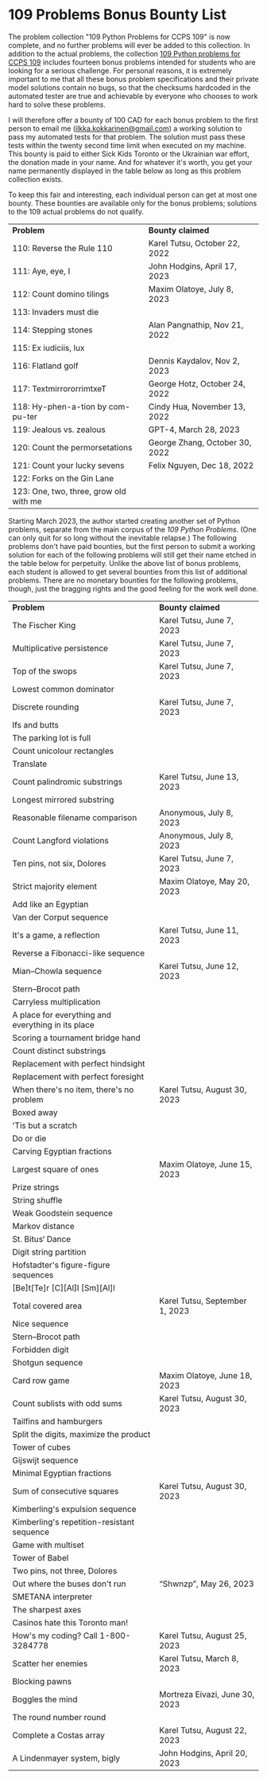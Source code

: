 <!-- Output copied to clipboard! -->

<!-----

Yay, no errors, warnings, or alerts!

Conversion time: 0.438 seconds.


Using this Markdown file:

1. Paste this output into your source file.
2. See the notes and action items below regarding this conversion run.
3. Check the rendered output (headings, lists, code blocks, tables) for proper
   formatting and use a linkchecker before you publish this page.

Conversion notes:

* Docs to Markdown version 1.0β33
* Sat Oct 15 2022 17:36:30 GMT-0700 (PDT)
* Source doc: 109 Python Problem Bounties
* Tables are currently converted to HTML tables.
----->



# 109 Problems Bonus Bounty List

The problem collection "109 Python Problems for CCPS 109" is now complete, and no further problems will ever be added to this collection. In addition to the actual problems, the collection [109 Python problems for CCPS 109](https://github.com/ikokkari/PythonProblems) includes fourteen bonus problems intended for students who are looking for a serious challenge. For personal reasons, it is extremely important to me that all these bonus problem specifications and their private model solutions contain no bugs, so that the checksums hardcoded in the automated tester are true and achievable by everyone who chooses to work hard to solve these problems.

I will therefore offer a bounty of 100 CAD for each bonus problem to the first person to email me (ilkka.kokkarinen@gmail.com) a working solution to pass my automated tests for that problem. The solution must pass these tests within the twenty second time limit when executed on my machine. This bounty is paid to either Sick Kids Toronto or the Ukrainian war effort, the donation made in your name. And for whatever it's worth, you get your name permanently displayed in the table below as long as this problem collection exists.

To keep this fair and interesting, each individual person can get at most one bounty. These bounties are available only for the bonus problems; solutions to the 109 actual problems do not qualify.

<table>
  <tr>
   <td><b>Problem</b>
   </td>
   <td><b>Bounty claimed</b>
   </td>
  </tr>
  <tr>
   <td>110: Reverse the Rule 110
   </td>
   <td>Karel Tutsu, October 22, 2022
   </td>
  </tr>
  <tr>
   <td>111: Aye, eye, I
   </td>
   <td>John Hodgins, April 17, 2023
   </td>
  </tr>
  <tr>
   <td>112: Count domino tilings
   </td>
   <td>Maxim Olatoye, July 8, 2023
   </td>
  </tr>
  <tr>
   <td>113: Invaders must die
   </td>
   <td>
   </td>
  </tr>
  <tr>
   <td>114: Stepping stones
   </td>
   <td>Alan Pangnathip, Nov 21, 2022
   </td>
  </tr>
  <tr>
   <td>115: Ex iudiciis, lux
   </td>
   <td>
   </td>
  </tr>
  <tr>
   <td>116: Flatland golf
   </td>
   <td>Dennis Kaydalov, Nov 2, 2023
   </td>
  </tr>
  <tr>
   <td>117: TextmirrororrimtxeT
   </td>
   <td>George Hotz, October 24, 2022
   </td>
  </tr>
  <tr>
   <td>118: Hy-phen-a-tion by com-pu-ter
   </td>
   <td>Cindy Hua, November 13, 2022
   </td>
  </tr>
  <tr>
   <td>119: Jealous vs. zealous
   </td>
   <td>GPT-4, March 28, 2023
   </td>
  </tr>
  <tr>
   <td>120: Count the permorsetations
   </td>
   <td>George Zhang, October 30, 2022
   </td>
  </tr>
  <tr>
   <td>121: Count your lucky sevens
   </td>
   <td>Felix Nguyen, Dec 18, 2022
   </td>
  </tr>
  <tr>
   <td>122: Forks on the Gin Lane
   </td>
   <td>
   </td>
  </tr>
  <tr>
   <td>123: One, two, three, grow old with me
   </td>
   <td>
   </td>
</table>
     
Starting March 2023, the author started creating another set of Python problems, separate from the main corpus of the *109 Python Problems*. (One can only quit for so long without the inevitable relapse.) The following problems don't have paid bounties, but the first person to submit a working solution for each of the following problems will still get their name etched in the table below for perpetuity. Unlike the above list of bonus problems, each student is allowed to get several bounties from this list of additional problems. There are no monetary bounties for the following problems, though, just the bragging rights and the good feeling for the work well done.
     
<table>
  <tr>
   <td><b>Problem</b>
   </td>
   <td><b>Bounty claimed</b>
   </td>
  </tr>
  <tr>
   <td>The Fischer King
   </td>
   <td>Karel Tutsu, June 7, 2023
   </td>
  </tr>
   <tr>
   <td>Multiplicative persistence
   </td>
   <td>Karel Tutsu, June 7, 2023
   </td>
  </tr>
   <tr>
   <td>Top of the swops
   </td>
   <td>Karel Tutsu, June 7, 2023
   </td>
  </tr>
   <tr>
   <td>Lowest common dominator
   </td>
   <td>
   </td>
  </tr>
   <tr>
   <td>Discrete rounding
   </td>
   <td>Karel Tutsu, June 7, 2023
   </td>
  </tr>
   <tr>
   <td>Ifs and butts
   </td>
   <td>
   </td>
  </tr>
   <tr>
   <td>The parking lot is full
   </td>
   <td>
   </td>
  </tr>
   <tr>
   <td>Count unicolour rectangles
   </td>
   <td>
   </td>
  </tr>
   <tr>
   <td>Translate
   </td>
   <td>
   </td>
  </tr>
   <tr>
   <td>Count palindromic substrings
   </td>
   <td>Karel Tutsu, June 13, 2023
   </td>
  </tr>
   <tr>
   <td>Longest mirrored substring
   </td>
   <td>
   </td>
  </tr>
   <tr>
   <td>Reasonable filename comparison
   </td>
   <td>Anonymous, July 8, 2023
   </td>
  </tr>
   <tr>
   <td>Count Langford violations
   </td>
   <td>Anonymous, July 8, 2023
   </td>
  </tr>
   <tr>
   <td>Ten pins, not six, Dolores
   </td>
   <td>Karel Tutsu, June 7, 2023
   </td>
  </tr>
   <tr>
   <td>Strict majority element
   </td>
   <td>Maxim Olatoye, May 20, 2023
   </td>
  </tr>
   <tr>
   <td>Add like an Egyptian
   </td>
   <td>
   </td>
  </tr>
   <tr>
   <td>Van der Corput sequence
   </td>
   <td>
   </td>
  </tr>
   <tr>
   <td>It's a game, a reflection
   </td>
   <td>Karel Tutsu, June 11, 2023
   </td>
  </tr>
   <tr>
   <td>Reverse a Fibonacci-like sequence
   </td>
   <td>
   </td>
  </tr>
   <tr>
   <td>Mian–Chowla sequence
   </td>
   <td>Karel Tutsu, June 12, 2023
   </td>
  </tr>
   <tr>
   <td>Stern–Brocot path
   </td>
   <td>
   </td>
  </tr>
   <tr>
   <td>Carryless multiplication
   </td>
   <td>
   </td>
  </tr>
   <tr>
   <td>A place for everything and everything in its place
   </td>
   <td>
   </td>
   </tr>
   <tr>
   <td>Scoring a tournament bridge hand
   </td>
   <td>
   </td>
   </tr>
   <tr>
   <td>Count distinct substrings
   </td>
   <td>
   </td>
   </tr>
   <tr>
   <td>Replacement with perfect hindsight
   </td>
   <td>
   </td>
   </tr>
   <tr>
   <td>Replacement with perfect foresight
   </td>
   <td>
   </td>
   </tr>
   <tr>
   <td>When there's no item, there's no problem
   </td>
   <td>Karel Tutsu, August 30, 2023
   </td>
   </tr>
   <tr>
   <td>Boxed away
   </td>
   <td>
   </td>
   </tr>
   <tr>
   <td>'Tis but a scratch
   </td>
   <td>
   </td>
  </tr>
   <tr>
   <td>Do or die
   </td>
   <td>
   </td>
  </tr>
   <tr>
   <td>Carving Egyptian fractions
   </td>
   <td>
   </td>
  </tr>
   <tr>
   <td>Largest square of ones
   </td>
   <td>Maxim Olatoye, June 15, 2023
   </td>
  </tr>
   <tr>
   <td>Prize strings
   </td>
   <td>
   </td>
  </tr>
   <tr>
   <td>String shuffle
   </td>
   <td>
   </td>
  </tr>
   <tr>
   <td>Weak Goodstein sequence
   </td>
   <td>
   </td>
  </tr>
   <tr>
   <td>Markov distance
   </td>
   <td>
   </td>
  </tr>
   <tr>
   <td>St. Bitus‘ Dance
   </td>
   <td>
   </td>
  </tr>
   <tr>
   <td>Digit string partition
   </td>
   <td>
   </td>
  </tr>
   <tr>
   <td>Hofstadter's figure-figure sequences
   </td>
   <td>
   </td>
  </tr>
   <tr>
   <td>[Be]t[Te]r [C][Al]l [Sm][Al]l
   </td>
   <td>
   </td>
  </tr>
   <tr>
   <td>Total covered area
   </td>
   <td>Karel Tutsu, September 1, 2023
   </td>
   </tr>
   <tr>
   <td>Nice sequence 
   </td>
   <td>
   </td>
  </tr>
   <tr>
   <td>Stern–Brocot path
   </td>
   <td>
   </td>
  </tr>
   <tr>
   <td>Forbidden digit 
   </td>
   <td>
   </td>
  </tr>
   <tr>
   <td>Shotgun sequence
   </td>
   <td>
   </td>
  </tr>
   <tr>
   <td>Card row game
   </td>
   <td>Maxim Olatoye, June 18, 2023
   </td>
  </tr>
   <tr>
   <td>Count sublists with odd sums
   </td>
   <td>Karel Tutsu, August 30, 2023
   </td>
  </tr>
   <tr>
   <td>Tailfins and hamburgers
   </td>
   <td>
   </td>
   </tr>
   <tr>
   <td>Split the digits, maximize the product
   </td>
   <td>
   </td>
  </tr>
   <tr>
   <td>Tower of cubes
   </td>
   <td>
   </td>
  </tr>
   <tr>
   <td>Gijswijt sequence
   </td>
   <td>
   </td>
  </tr>
   <tr>
   <td>Minimal Egyptian fractions
   </td>
   <td>
   </td>
  </tr>
  <tr>
   <td>Sum of consecutive squares
   </td>
   <td>Karel Tutsu, August 30, 2023
   </td>
  </tr>
   <tr>
   <td>Kimberling's expulsion sequence
   </td>
   <td>
   </td>
  </tr>
   <tr>
   <td>Kimberling's repetition-resistant sequence
   </td>
   <td>
   </td>
  </tr>
   <tr>
   <td>Game with multiset
   </td>
   <td>
   </td>
  </tr>
   <tr>
   <td>Tower of Babel
   </td>
   <td>
   </td>
  </tr>
   <tr>
   <td>Two pins, not three, Dolores
   </td>
   <td>
   </td>
  </tr>
   <tr>
   <td>Out where the buses don't run
   </td>
   <td>“Shwnzp”, May 26, 2023
   </td>
  </tr>
   <tr>
   <td>SMETANA interpreter
   </td>
   <td>
   </td>
  </tr>
   <tr>
   <td>The sharpest axes
   </td>
   <td>
   </td>
  </tr>
   <tr>
   <td>Casinos hate this Toronto man!
   </td>
   <td>
   </td>
  </tr>
   <tr>
   <td>How's my coding? Call 1-800-3284778
   </td>
   <td>Karel Tutsu, August 25, 2023
   </td>
  </tr>
  <tr>
   <td>Scatter her enemies
   </td>
   <td>Karel Tutsu, March 8, 2023
   </td>
  </tr>
   <tr>
   <td>Blocking pawns
   </td>
   <td>
   </td>
  </tr>
   <tr>
   <td>Boggles the mind
   </td>
   <td>Mortreza Eivazi, June 30, 2023
   </td>
  </tr>
   <tr>
   <td>The round number round
   </td>
   <td>
   </td>
   </tr>
   <tr>
   <td>Complete a Costas array
   </td>
   <td>Karel Tutsu, August 22, 2023
   </td>
  </tr>
   <tr>
   <td>A Lindenmayer system, bigly
   </td>
   <td>John Hodgins, April 20, 2023
   </td>
  </tr>
</table>

